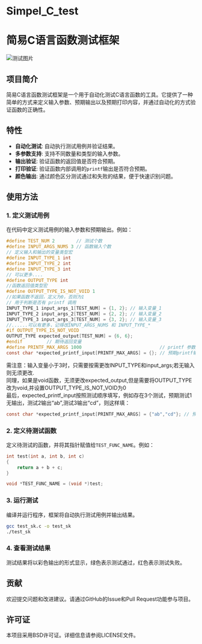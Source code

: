 # Simpel_C_test
# 简易C语言函数测试框架
![测试图片](https://github.com/user-attachments/assets/57497830-2375-4452-add8-6b97e1e14e85)


## 项目简介

简易C语言函数测试框架是一个用于自动化测试C语言函数的工具。它提供了一种简单的方式来定义输入参数、预期输出以及预期打印内容，并通过自动化的方式验证函数的正确性。

## 特性

- **自动化测试**: 自动执行测试用例并验证结果。
- **多参数支持**: 支持不同数量和类型的输入参数。
- **输出验证**: 验证函数的返回值是否符合预期。
- **打印验证**: 验证函数内部调用的`printf`输出是否符合预期。
- **颜色输出**: 通过颜色区分测试通过和失败的结果，便于快速识别问题。

## 使用方法

### 1. 定义测试用例

在代码中定义测试用例的输入参数和预期输出。例如：

```c
#define TEST_NUM 2        // 测试个数
#define INPUT_ARGS_NUMS 3 // 函数输入个数
// 定义输入和输出的变量类型宏
#define INPUT_TYPE_1 int
#define INPUT_TYPE_2 int
#define INPUT_TYPE_3 int
// 可以更多....
#define OUTPUT_TYPE int
//函数返回值类型宏
#define OUTPUT_TYPE_IS_NOT_VOID 1
//如果函数不返回，定义为0，否则为1
// 用于判断是否有 printf 调用
INPUT_TYPE_1 input_args_1[TEST_NUM] = {1, 2}; // 输入变量_1
INPUT_TYPE_2 input_args_2[TEST_NUM] = {2, 2}; // 输入变量_2
INPUT_TYPE_3 input_args_3[TEST_NUM] = {3, 2}; // 输入变量_3
//......可以有更多，记得改INPUT_ARGS_NUMS 和 INPUT_TYPE_*
#if OUTPUT_TYPE_IS_NOT_VOID
OUTPUT_TYPE expected_output[TEST_NUM] = {6, 6}; 
#endif         // 期待返回变量
#define PRINTF_MAX_ARGS 1000                             // printf 参数最大个数
const char *expected_printf_input[PRINTF_MAX_ARGS] = {}; // 预期printf输入
```
需注意：输入变量小于3时，只需要按需更改INPUT_TYPE和input_args;若无输入则无须更改.<br>
同理，如果是void函数，无须更改expected_output,但是需要将OUTPUT_TYPE改为void,并设置OUTPUT_TYPE_IS_NOT_VOID为0<br>
最后，expected_printf_input按照测试顺序填写，例如存在3个测试，预期测试1无输出，测试2输出“ab”,测试3输出“cd”，则这样填：
```c
const char *expected_printf_input[PRINTF_MAX_ARGS] = {"ab","cd"}; // 预期printf输入

```
### 2. 定义待测试函数

定义待测试的函数，并将其指针赋值给`TEST_FUNC_NAME`。例如：

```c
int test(int a, int b, int c)
{
    return a + b + c;
}

void *TEST_FUNC_NAME = (void *)test;
```

### 3. 运行测试

编译并运行程序，框架将自动执行测试用例并输出结果。

```bash
gcc test_sk.c -o test_sk
./test_sk
```

### 4. 查看测试结果

测试结果将以彩色输出的形式显示，绿色表示测试通过，红色表示测试失败。



## 贡献

欢迎提交问题和改进建议。请通过GitHub的Issue和Pull Request功能参与项目。

## 许可证

本项目采用BSD许可证。详细信息请参阅LICENSE文件。


